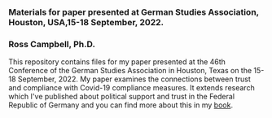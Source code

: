 ### Materials for paper presented at German Studies Association, Houston, USA,15-18 September, 2022.
### Ross Campbell, Ph.D. ### 

This repository contains files for my paper presented at the 46th Conference of the German Studies Association in Houston, Texas on the 15-18 September, 2022. My paper examines the connections between trust and compliance with Covid-19 compliance measures. It extends research which I've published about political support and trust in the Federal Republic of Germany and you can find more about this in my [book](https://www.palgrave.com/gb/book/9783030037918).


